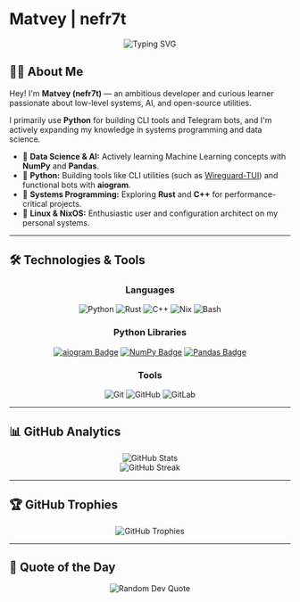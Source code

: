 # Matvey | nefr7t


<div align="center">
  <img src="https://readme-typing-svg.herokuapp.com?font=Fira+Code&size=32&duration=2500&pause=1000&color=A7C080&center=true&vCenter=true&random=false&width=600&lines=Linux+Enthusiast;Python+Developer;ML+Hobbyist;Systems+Programmer;NixOS+User" alt="Typing SVG" />
</div>

## 👨‍💻 About Me

Hey! I'm **Matvey (nefr7t)** — an ambitious developer and curious learner passionate about low-level systems, AI, and open-source utilities.

I primarily use **Python** for building CLI tools and Telegram bots, and I'm actively expanding my knowledge in systems programming and data science.

- 🤖 **Data Science & AI:** Actively learning Machine Learning concepts with **NumPy** and **Pandas**.
- 🐍 **Python:** Building tools like CLI utilities (such as [Wireguard-TUI](https://github.com/nefr7t/wireguard-tui)) and functional bots with **aiogram**.
- 🦀 **Systems Programming:** Exploring **Rust** and **C++** for performance-critical projects.
- 🐧 **Linux & NixOS:** Enthusiastic user and configuration architect on my personal systems.

---

## 🛠️ Technologies & Tools

<div align="center">

### Languages
![Python](https://img.shields.io/badge/python-83C092?style=for-the-badge&logo=python&logoColor=2E322A)
![Rust](https://img.shields.io/badge/rust-2E322A?style=for-the-badge&logo=rust&logoColor=A7C080)
![C++](https://img.shields.io/badge/c++-83C092?style=for-the-badge&logo=c%2B%2B&logoColor=2E322A)
![Nix](https://img.shields.io/badge/NIX-A7C080?style=for-the-badge&logo=NixOS&logoColor=2E322A)
![Bash](https://img.shields.io/badge/bash-2E322A?style=for-the-badge&logo=gnu-bash&logoColor=A7C080)

### Python Libraries
<div align="center">
  <a href="#"><img src="https://img.shields.io/badge/aiogram-A7C080?style=for-the-badge&logo=telegram&logoColor=2E322A&width=110" alt="aiogram Badge"></a>
  <a href="#"><img src="https://img.shields.io/badge/numpy-83C092?style=for-the-badge&logo=numpy&logoColor=2E322A&width=110" alt="NumPy Badge"></a>
  <a href="#"><img src="https://img.shields.io/badge/pandas-A7C080?style=for-the-badge&logo=pandas&logoColor=2E322A&width=110" alt="Pandas Badge"></a>
</div>


### Tools
![Git](https://img.shields.io/badge/git-A7C080?style=for-the-badge&logo=git&logoColor=2E322A)
![GitHub](https://img.shields.io/badge/github-2E322A?style=for-the-badge&logo=github&logoColor=A7C080) 
![GitLab](https://img.shields.io/badge/gitlab-2E322A?style=for-the-badge&logo=gitlab&logoColor=A7C080) 


</div>

---

## 📊 GitHub Analytics

<div align="center">
  <img src="https://github-readme-stats.vercel.app/api?username=nefr7t&theme=gruvbox&hide_border=false&include_all_commits=true&count_private=true&show_icons=true" alt="GitHub Stats" />
  <br/>
  <img src="https://nirzak-streak-stats.vercel.app/?user=nefr7t&theme=gruvbox&hide_border=false" alt="GitHub Streak" />
</div>

---

## 🏆 GitHub Trophies

<div align="center">
  <img src="https://github-profile-trophy.vercel.app/?username=nefr7t&theme=gruvbox&no-frame=false&no-bg=true&margin-w=4" alt="GitHub Trophies" />
</div>

---

## 💭 Quote of the Day

<div align="center">
  <img src="https://quotes-github-readme.vercel.app/api?type=horizontal&theme=gruvbox" alt="Random Dev Quote" />
</div>
